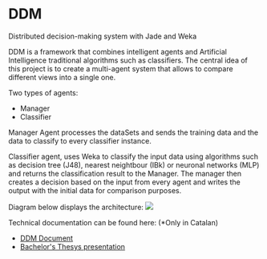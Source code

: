 DDM
===
Distributed decision-making system with Jade and Weka


DDM is a framework that combines intelligent agents and Artificial Intelligence traditional algorithms such as classifiers. The central idea of this project is to create a multi-agent system that allows to compare different views into a single one.

Two types of agents:
 - Manager
 - Classifier

Manager Agent processes the dataSets and sends the training data and the data to classify to every classifier instance.

Classifier agent, uses Weka to classify the input data using algorithms such as decision tree (J48), nearest neightbour (IBk) or neuronal networks (MLP) and returns the classification result to the Manager. The manager then creates a decision based on the input from every agent and writes the output with the initial data for comparison purposes.

Diagram below displays the architecture:
![](https://raw.github.com/JordiCorbilla/DDM/master/images/diagram.png)

Technical documentation can be found here: (*Only in Catalan)
  - [DDM Document](http://openaccess.uoc.edu/webapps/o2/bitstream/10609/32761/6/u1032608TFG0614mem%c3%b2ria.pdf)
  - [Bachelor's Thesys presentation](http://openaccess.uoc.edu/webapps/o2/handle/10609/32761)
